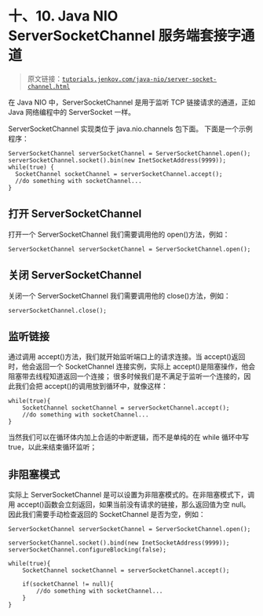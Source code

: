 # 十、10\. Java NIO ServerSocketChannel 服务端套接字通道

> 原文链接：[`tutorials.jenkov.com/java-nio/server-socket-channel.html`](http://tutorials.jenkov.com/java-nio/server-socket-channel.html)

在 Java NIO 中，ServerSocketChannel 是用于监听 TCP 链接请求的通道，正如 Java 网络编程中的 ServerSocket 一样。

ServerSocketChannel 实现类位于 java.nio.channels 包下面。 下面是一个示例程序：

```
ServerSocketChannel serverSocketChannel = ServerSocketChannel.open();
serverSocketChannel.socket().bin(new InetSocketAddress(9999));
while(true) {
  SocketChannel socketChannel = serverSocketChannel.accept();
  //do something with socketChannel...
}
```

## 打开 ServerSocketChannel

打开一个 ServerSocketChannel 我们需要调用他的 open()方法，例如：

```
ServerSocketChannel serverSocketChannel = ServerSocketChannel.open();
```

## 关闭 ServerSocketChannel

关闭一个 ServerSocketChannel 我们需要调用他的 close()方法，例如：

```
serverSocketChannel.close();
```

## 监听链接

通过调用 accept()方法，我们就开始监听端口上的请求连接。当 accept()返回时，他会返回一个 SocketChannel 连接实例，实际上 accept()是阻塞操作，他会阻塞带去线程知道返回一个连接； 很多时候我们是不满足于监听一个连接的，因此我们会把 accept()的调用放到循环中，就像这样：

```
while(true){
    SocketChannel socketChannel = serverSocketChannel.accept();
    //do something with socketChannel...
}
```

当然我们可以在循环体内加上合适的中断逻辑，而不是单纯的在 while 循环中写 true，以此来结束循环监听；

## 非阻塞模式

实际上 ServerSocketChannel 是可以设置为非阻塞模式的。在非阻塞模式下，调用 accept()函数会立刻返回，如果当前没有请求的链接，那么返回值为空 null。因此我们需要手动检查返回的 SocketChannel 是否为空，例如：

```
ServerSocketChannel serverSocketChannel = ServerSocketChannel.open();

serverSocketChannel.socket().bind(new InetSocketAddress(9999));
serverSocketChannel.configureBlocking(false);

while(true){
    SocketChannel socketChannel = serverSocketChannel.accept();

    if(socketChannel != null){
        //do something with socketChannel...
    }
}
```